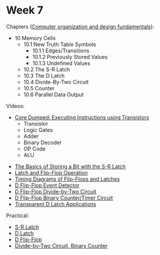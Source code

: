 # Week 7

<!-- Chapters ([The Essentials Of Computer Organization And Architecture](https://annas-archive.org/md5/5ba0d1b3a05968d49a19d41ed52c2add)):
- 4.1 Introduction 
  - 4.1.1 CPU Basics and Organization
  - 4.1.2 The Bus
  - 4.1.3 Clocks
  - 4.1.4 The Input/Output Subsystem
  - 4.1.5 Memory Organization and Addressing
  - 4.1.6 Interrupts -->

Chapters ([Computer organization and design fundamentals](https://annas-archive.org/md5/21e29706fb83c40a7f4f1ffc5960c369)):
- 10 Memory Cells 
  - 10.1 New Truth Table Symbols
    - 10.1.1 Edges/Transitions
    - 10.1.2 Previously Stored Values
    - 10.1.3 Undefined Values
  - 10.2 The S-R Latch
  - 10.3 The D Latch
  - 10.4 Divide-By-Two Circuit
  - 10.5 Counter
  - 10.6 Parallel Data Output

Videos:
- [Core Dumped: Executing Instructions using Transistors](https://www.youtube.com/watch?v=HjneAhCy2N4)
  - Transistor
  - Logic Gates
  - Adder
  - Binary Decoder
  - OP Code
  - ALU
<!---->
- [The Basics of Storing a Bit with the S-R Latch](https://www.youtube.com/watch?v=weju-cwgsmI)
- [Latch and Flip-Flop Operation](https://www.youtube.com/watch?v=lVXjI8Mpu4w)
- [Timing Diagrams of Flip-Flops and Latches](https://www.youtube.com/watch?v=moxMU86NeVI)
- [D Flip-Flop Event Detector](https://www.youtube.com/watch?v=c5-hwuRuCrI)
- [D Flip-Flop Divide-by-Two Circuit](https://www.youtube.com/watch?v=lxNmz_iEAX0)
- [D Flip-Flop Binary Counter/Timer Circuit](https://www.youtube.com/watch?v=ts4g_NUuHAc)
- [Transparent D Latch Applications](https://www.youtube.com/watch?v=EUBf5Exv0TM)

Practical:
- [S-R Latch](https://www.youtube.com/watch?v=KM0DdEaY5sY)
- [D Latch](https://www.youtube.com/watch?v=peCh_859q7Q)
- [D Flip-Flop](https://www.youtube.com/watch?v=YW-_GkUguMM)
- [Divide-by-Two Circuit, Binary Counter](https://www.youtube.com/watch?v=exGEmA67dNc)